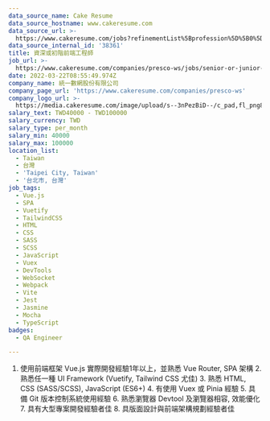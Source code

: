 ```yaml
---
data_source_name: Cake Resume
data_source_hostname: www.cakeresume.com
data_source_url: >-
  https://www.cakeresume.com/jobs?refinementList%5Bprofession%5D%5B0%5D=engineering_qa-engineer&refinementList%5Bsalary_type%5D=per_month&refinementList%5Bsalary_currency%5D=TWD&range%5Bsalary_range%5D%5Bmax%5D=600000
data_source_internal_id: '38361'
title: 資深或初階前端工程師
job_url: >-
  https://www.cakeresume.com/companies/presco-ws/jobs/senior-or-junior-front-end-engineer
date: 2022-03-22T08:55:49.974Z
company_name: 統一數網股份有限公司
company_page_url: 'https://www.cakeresume.com/companies/presco-ws'
company_logo_url: >-
  https://media.cakeresume.com/image/upload/s--3nPezBiD--/c_pad,fl_png8,h_200,w_200/v1647571727/fos2bygcodjiy64sbweu.png
salary_text: TWD40000 - TWD100000
salary_currency: TWD
salary_type: per_month
salary_min: 40000
salary_max: 100000
location_list:
  - Taiwan
  - 台灣
  - 'Taipei City, Taiwan'
  - '台北市, 台灣'
job_tags:
  - Vue.js
  - SPA
  - Vuetify
  - TailwindCSS
  - HTML
  - CSS
  - SASS
  - SCSS
  - JavaScript
  - Vuex
  - DevTools
  - WebSocket
  - Webpack
  - Vite
  - Jest
  - Jasmine
  - Mocha
  - TypeScript
badges:
  - QA Engineer

---
```


1. 使用前端框架 Vue.js 實際開發經驗1年以上，並熟悉 Vue Router, SPA 架構 2. 熟悉任一種 UI Framework (Vuetify, Tailwind CSS 尤佳) 3. 熟悉 HTML, CSS (SASS/SCSS), JavaScript (ES6+) 4. 有使用 Vuex 或 Pinia 經驗 5. 具備 Git 版本控制系統使用經驗 6. 熟悉瀏覽器 Devtool 及瀏覽器相容, 效能優化 7. 具有大型專案開發經驗者佳 8. 具版面設計與前端架構規劃經驗者佳